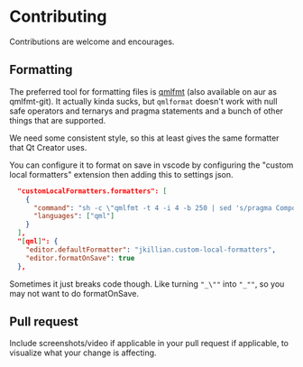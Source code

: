 # Contributing

Contributions are welcome and encourages.

## Formatting

The preferred tool for formatting files is [qmlfmt](https://github.com/jesperhh/qmlfmt) (also available on aur as qmlfmt-git). It actually kinda sucks, but `qmlformat` doesn't work with null safe operators and ternarys and pragma statements and a bunch of other things that are supported.

We need some consistent style, so this at least gives the same formatter that Qt Creator uses.

You can configure it to format on save in vscode by configuring the "custom local formatters" extension then adding this to settings json.

```json
  "customLocalFormatters.formatters": [
    {
      "command": "sh -c \"qmlfmt -t 4 -i 4 -b 250 | sed 's/pragma ComponentBehavior$/pragma ComponentBehavior: Bound/g'\"",
      "languages": ["qml"]
    }
  ],
  "[qml]": {
    "editor.defaultFormatter": "jkillian.custom-local-formatters",
    "editor.formatOnSave": true
  },
```

Sometimes it just breaks code though. Like turning `"_\""` into `"_""`, so you may not want to do formatOnSave.

## Pull request

Include screenshots/video if applicable in your pull request if applicable, to visualize what your change is affecting.